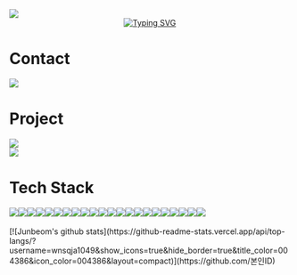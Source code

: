 <img src="https://capsule-render.vercel.app/api?type=waving&color=timeGradient&height=120&section=header&fontSize=90" />

<div align="center">
<a href="https://git.io/typing-svg"><img src="https://readme-typing-svg.demolab.com?font=Roboto&weight=700&size=30&duration=4000&pause=500&color=000000&center=true&random=false&width=500&lines=Welcome+to+Junbeom's+Github%F0%9F%91%8B" alt="Typing SVG" /></a>
</div>

# Contact
<a href="mailto:wnsqja1049@gmail.com">
    <!-- Gmail -->
    <img src="https://img.shields.io/badge/Gmail-EA4335.svg?style=for-the-badge&logo=Gmail&logoColor=FFFFFF" />
</a>

# Project
<div>
    <!-- Portfolio -->
    <a target="_blank" href="https://next-profile-git-main-kimjunbeoms-projects.vercel.app">
        <img src="https://img.shields.io/badge/Portfolio-4285F4.svg?style=for-the-badge&logo=Files&logoColor=FFFFFF" />
    </a>
    <br>
    <!-- GAREN.GG -->
    <a target="_blank" href="https://lol-api-git-main-kimjunbeoms-projects.vercel.app">
        <img src="https://img.shields.io/badge/GAREN.GG-C28F2C.svg?style=for-the-badge&logo=LeagueofLegends&logoColor=FFFFFF" />
    </a>
</div>

# Tech Stack
<div style="display:flex; flex-direction:row;">
    <!-- Html5 -->
    <img src="https://img.shields.io/badge/Html5-E34F26.svg?style=for-the-badge&logo=Html5&logoColor=FFFFFF" />
    <!-- Css3 -->
    <img src="https://img.shields.io/badge/Css3-1572B6.svg?style=for-the-badge&logo=Css3&logoColor=FFFFFF" />
    <!-- JavaScript -->
    <img src="https://img.shields.io/badge/JavaScript-F7DF1E.svg?style=for-the-badge&logo=JavaScript&logoColor=000000" />
    <!-- TypeScript -->
    <img src="https://img.shields.io/badge/TypeScript-3178C6.svg?style=for-the-badge&logo=TypeScript&logoColor=FFFFFF" />
    <!-- Dart -->
    <img src="https://img.shields.io/badge/Dart-0175C2.svg?style=for-the-badge&logo=Dart&logoColor=FFFFFF" />
    <br>
    <!-- jQuery -->
    <img src="https://img.shields.io/badge/jQuery-0769AD.svg?style=for-the-badge&logo=jQuery&logoColor=FFFFFF" />
    <!-- Node.js -->
    <img src="https://img.shields.io/badge/Node.js-5FA04E.svg?style=for-the-badge&logo=Node.js&logoColor=FFFFFF" />
    <!-- npm -->
    <img src="https://img.shields.io/badge/npm-CB3837.svg?style=for-the-badge&logo=npm&logoColor=FFFFFF" />
    <!-- React -->
    <img src="https://img.shields.io/badge/React-61DAFB.svg?style=for-the-badge&logo=React&logoColor=000000" />
    <!-- TailwindCSS -->
    <img src="https://img.shields.io/badge/TailwindCSS-06B6D4.svg?style=for-the-badge&logo=TailwindCSS&logoColor=FFFFFF" />
    <!-- Next.js -->
    <img src="https://img.shields.io/badge/Next.js-000000.svg?style=for-the-badge&logo=Next.js&logoColor=FFFFFF" />
    <!-- Flutter -->
    <img src="https://img.shields.io/badge/Flutter-02569B.svg?style=for-the-badge&logo=Flutter&logoColor=FFFFFF" />
    <br>
    <!-- Notion -->
    <img src="https://img.shields.io/badge/Notion-000000.svg?style=for-the-badge&logo=Notion&logoColor=FFFFFF" />
    <!-- Figma -->
    <img src="https://img.shields.io/badge/Figma-F24E1E.svg?style=for-the-badge&logo=Figma&logoColor=FFFFFF" />
    <!-- Confluence -->
    <img src="https://img.shields.io/badge/Confluence-172B4D.svg?style=for-the-badge&logo=Confluence&logoColor=FFFFFF" />
    <!-- Swagger -->
    <img src="https://img.shields.io/badge/Swagger-85EA2D.svg?style=for-the-badge&logo=Swagger&logoColor=000000" />
    <!-- Postman -->
    <img src="https://img.shields.io/badge/Postman-FF6C37.svg?style=for-the-badge&logo=Postman&logoColor=FFFFFF" />
    <br>
    <!-- AWS -->
    <img src="https://img.shields.io/badge/AWS-232F3E.svg?style=for-the-badge&logo=AmazonWebServices&logoColor=FFFFFF" />
    <!-- Firebase -->
    <img src="https://img.shields.io/badge/Firebase-DD2C00.svg?style=for-the-badge&logo=Firebase&logoColor=FFFFFF" />
    <!-- MySQL -->
    <img src="https://img.shields.io/badge/MySQL-4479A1.svg?style=for-the-badge&logo=MySQL&logoColor=FFFFFF" />
    <!-- GitHub -->
    <img src="https://img.shields.io/badge/GitHub-181717.svg?style=for-the-badge&logo=GitHub&logoColor=FFFFFF" />
    <!-- Vercel -->
    <img src="https://img.shields.io/badge/Vercel-000000.svg?style=for-the-badge&logo=Vercel&logoColor=FFFFFF" />
</div>
<br>
[![Junbeom's github stats](https://github-readme-stats.vercel.app/api/top-langs/?username=wnsqja1049&show_icons=true&hide_border=true&title_color=004386&icon_color=004386&layout=compact)](https://github.com/본인ID)
